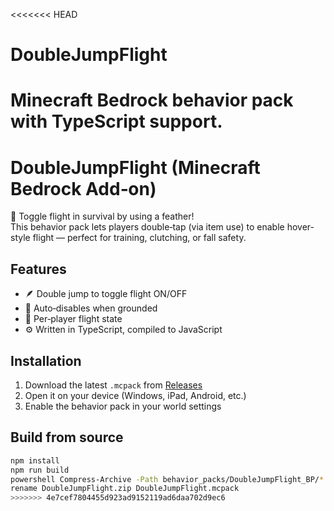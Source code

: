 <<<<<<< HEAD
# DoubleJumpFlight

Minecraft Bedrock behavior pack with TypeScript support.
=======
# DoubleJumpFlight (Minecraft Bedrock Add‑on)

🚀 Toggle flight in survival by using a feather!  
This behavior pack lets players double‑tap (via item use) to enable hover-style flight — perfect for training, clutching, or fall safety.

## Features
- 🪶 Double jump to toggle flight ON/OFF
- 🛬 Auto‑disables when grounded
- 🧠 Per‑player flight state
- ⚙️ Written in TypeScript, compiled to JavaScript

## Installation
1. Download the latest `.mcpack` from [Releases](https://github.com/YOUR_USERNAME/double-jump-flight-bedrock/releases)
2. Open it on your device (Windows, iPad, Android, etc.)
3. Enable the behavior pack in your world settings

## Build from source
```bash
npm install
npm run build
powershell Compress-Archive -Path behavior_packs/DoubleJumpFlight_BP/* -DestinationPath DoubleJumpFlight.zip -Force
rename DoubleJumpFlight.zip DoubleJumpFlight.mcpack
>>>>>>> 4e7cef7804455d923ad9152119ad6daa702d9ec6
